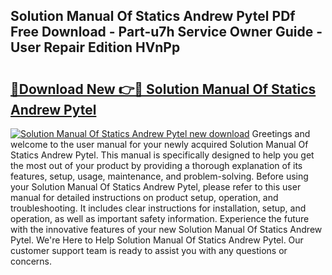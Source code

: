 ## Solution Manual Of Statics Andrew Pytel PDf Free Download - Part-u7h Service Owner Guide - User Repair Edition HVnPp

# <h2><a href="http://bc83027.oget.top/?id=Solution+Manual+Of+Statics+Andrew+Pytel">🔗Download New 👉🔴 Solution Manual Of Statics Andrew Pytel</a></h2>

[![Solution Manual Of Statics Andrew Pytel new download](https://i.imgur.com/5g1atiW.png)](http://bc83027.oget.top/?id=Solution+Manual+Of+Statics+Andrew+Pytel)
Greetings and welcome to the user manual for your newly acquired Solution Manual Of Statics Andrew Pytel. This manual is specifically designed to help you get the most out of your product by providing a thorough explanation of its features, setup, usage, maintenance, and problem-solving. Before using your Solution Manual Of Statics Andrew Pytel, please refer to this user manual for detailed instructions on product setup, operation, and troubleshooting. It includes clear instructions for installation, setup, and operation, as well as important safety information. Experience the future with the innovative features of your new Solution Manual Of Statics Andrew Pytel. We're Here to Help Solution Manual Of Statics Andrew Pytel. Our customer support team is ready to assist you with any questions or concerns.
